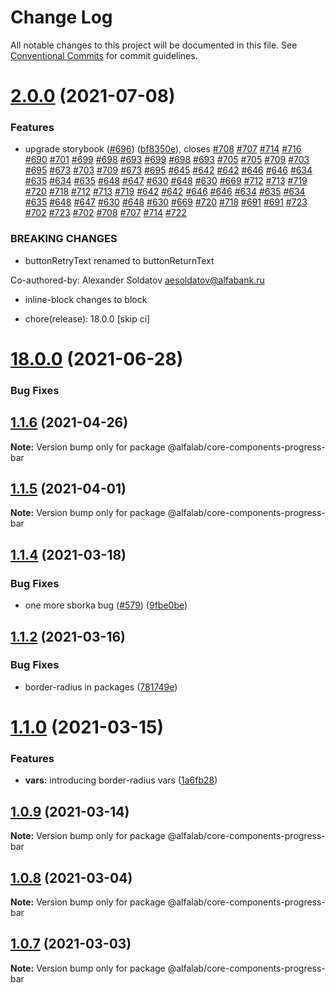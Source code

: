 # Change Log

All notable changes to this project will be documented in this file.
See [Conventional Commits](https://conventionalcommits.org) for commit guidelines.

# [2.0.0](https://github.com/alfa-laboratory/core-components/compare/@alfalab/core-components-progress-bar@1.1.6...@alfalab/core-components-progress-bar@2.0.0) (2021-07-08)


### Features

* upgrade storybook ([#696](https://github.com/alfa-laboratory/core-components/issues/696)) ([bf8350e](https://github.com/alfa-laboratory/core-components/commit/bf8350ebfd238b6c63ac30545ac32ca933f498d6)), closes [#708](https://github.com/alfa-laboratory/core-components/issues/708) [#707](https://github.com/alfa-laboratory/core-components/issues/707) [#714](https://github.com/alfa-laboratory/core-components/issues/714) [#716](https://github.com/alfa-laboratory/core-components/issues/716) [#690](https://github.com/alfa-laboratory/core-components/issues/690) [#701](https://github.com/alfa-laboratory/core-components/issues/701) [#699](https://github.com/alfa-laboratory/core-components/issues/699) [#698](https://github.com/alfa-laboratory/core-components/issues/698) [#693](https://github.com/alfa-laboratory/core-components/issues/693) [#699](https://github.com/alfa-laboratory/core-components/issues/699) [#698](https://github.com/alfa-laboratory/core-components/issues/698) [#693](https://github.com/alfa-laboratory/core-components/issues/693) [#705](https://github.com/alfa-laboratory/core-components/issues/705) [#705](https://github.com/alfa-laboratory/core-components/issues/705) [#709](https://github.com/alfa-laboratory/core-components/issues/709) [#703](https://github.com/alfa-laboratory/core-components/issues/703) [#695](https://github.com/alfa-laboratory/core-components/issues/695) [#673](https://github.com/alfa-laboratory/core-components/issues/673) [#703](https://github.com/alfa-laboratory/core-components/issues/703) [#709](https://github.com/alfa-laboratory/core-components/issues/709) [#673](https://github.com/alfa-laboratory/core-components/issues/673) [#695](https://github.com/alfa-laboratory/core-components/issues/695) [#645](https://github.com/alfa-laboratory/core-components/issues/645) [#642](https://github.com/alfa-laboratory/core-components/issues/642) [#642](https://github.com/alfa-laboratory/core-components/issues/642) [#646](https://github.com/alfa-laboratory/core-components/issues/646) [#646](https://github.com/alfa-laboratory/core-components/issues/646) [#634](https://github.com/alfa-laboratory/core-components/issues/634) [#635](https://github.com/alfa-laboratory/core-components/issues/635) [#634](https://github.com/alfa-laboratory/core-components/issues/634) [#635](https://github.com/alfa-laboratory/core-components/issues/635) [#648](https://github.com/alfa-laboratory/core-components/issues/648) [#647](https://github.com/alfa-laboratory/core-components/issues/647) [#630](https://github.com/alfa-laboratory/core-components/issues/630) [#648](https://github.com/alfa-laboratory/core-components/issues/648) [#630](https://github.com/alfa-laboratory/core-components/issues/630) [#669](https://github.com/alfa-laboratory/core-components/issues/669) [#712](https://github.com/alfa-laboratory/core-components/issues/712) [#713](https://github.com/alfa-laboratory/core-components/issues/713) [#719](https://github.com/alfa-laboratory/core-components/issues/719) [#720](https://github.com/alfa-laboratory/core-components/issues/720) [#718](https://github.com/alfa-laboratory/core-components/issues/718) [#712](https://github.com/alfa-laboratory/core-components/issues/712) [#713](https://github.com/alfa-laboratory/core-components/issues/713) [#719](https://github.com/alfa-laboratory/core-components/issues/719) [#642](https://github.com/alfa-laboratory/core-components/issues/642) [#642](https://github.com/alfa-laboratory/core-components/issues/642) [#646](https://github.com/alfa-laboratory/core-components/issues/646) [#646](https://github.com/alfa-laboratory/core-components/issues/646) [#634](https://github.com/alfa-laboratory/core-components/issues/634) [#635](https://github.com/alfa-laboratory/core-components/issues/635) [#634](https://github.com/alfa-laboratory/core-components/issues/634) [#635](https://github.com/alfa-laboratory/core-components/issues/635) [#648](https://github.com/alfa-laboratory/core-components/issues/648) [#647](https://github.com/alfa-laboratory/core-components/issues/647) [#630](https://github.com/alfa-laboratory/core-components/issues/630) [#648](https://github.com/alfa-laboratory/core-components/issues/648) [#630](https://github.com/alfa-laboratory/core-components/issues/630) [#669](https://github.com/alfa-laboratory/core-components/issues/669) [#720](https://github.com/alfa-laboratory/core-components/issues/720) [#718](https://github.com/alfa-laboratory/core-components/issues/718) [#691](https://github.com/alfa-laboratory/core-components/issues/691) [#691](https://github.com/alfa-laboratory/core-components/issues/691) [#723](https://github.com/alfa-laboratory/core-components/issues/723) [#702](https://github.com/alfa-laboratory/core-components/issues/702) [#723](https://github.com/alfa-laboratory/core-components/issues/723) [#702](https://github.com/alfa-laboratory/core-components/issues/702) [#708](https://github.com/alfa-laboratory/core-components/issues/708) [#707](https://github.com/alfa-laboratory/core-components/issues/707) [#714](https://github.com/alfa-laboratory/core-components/issues/714) [#722](https://github.com/alfa-laboratory/core-components/issues/722)


### BREAKING CHANGES

* buttonRetryText renamed to buttonReturnText

Co-authored-by: Alexander Soldatov <aesoldatov@alfabank.ru>
* inline-block changes to block

* chore(release): 18.0.0 [skip ci]

# [18.0.0](https://github.com/alfa-laboratory/core-components/compare/v17.6.0...v18.0.0) (2021-06-28)

### Bug Fixes





## [1.1.6](https://github.com/alfa-laboratory/core-components/compare/@alfalab/core-components-progress-bar@1.1.5...@alfalab/core-components-progress-bar@1.1.6) (2021-04-26)

**Note:** Version bump only for package @alfalab/core-components-progress-bar





## [1.1.5](https://github.com/alfa-laboratory/core-components/compare/@alfalab/core-components-progress-bar@1.1.4...@alfalab/core-components-progress-bar@1.1.5) (2021-04-01)

**Note:** Version bump only for package @alfalab/core-components-progress-bar





## [1.1.4](https://github.com/alfa-laboratory/core-components/compare/@alfalab/core-components-progress-bar@1.1.2...@alfalab/core-components-progress-bar@1.1.4) (2021-03-18)


### Bug Fixes

* one more sborka bug ([#579](https://github.com/alfa-laboratory/core-components/issues/579)) ([9fbe0be](https://github.com/alfa-laboratory/core-components/commit/9fbe0beca56ec5971de78b3f6cda25305b260efc))





## [1.1.2](https://github.com/alfa-laboratory/core-components/compare/@alfalab/core-components-progress-bar@1.1.0...@alfalab/core-components-progress-bar@1.1.2) (2021-03-16)


### Bug Fixes

* border-radius in packages ([781749e](https://github.com/alfa-laboratory/core-components/commit/781749ef38aefd5a6707ac56d2e297dce9f3e073))





# [1.1.0](https://github.com/alfa-laboratory/core-components/compare/@alfalab/core-components-progress-bar@1.0.9...@alfalab/core-components-progress-bar@1.1.0) (2021-03-15)


### Features

* **vars:** introducing border-radius vars ([1a6fb28](https://github.com/alfa-laboratory/core-components/commit/1a6fb287bcfab50048c3a9100645b4dee8cd3395))





## [1.0.9](https://github.com/alfa-laboratory/core-components/compare/@alfalab/core-components-progress-bar@1.0.8...@alfalab/core-components-progress-bar@1.0.9) (2021-03-14)

**Note:** Version bump only for package @alfalab/core-components-progress-bar





## [1.0.8](https://github.com/alfa-laboratory/core-components/compare/@alfalab/core-components-progress-bar@1.0.7...@alfalab/core-components-progress-bar@1.0.8) (2021-03-04)

**Note:** Version bump only for package @alfalab/core-components-progress-bar





## [1.0.7](https://github.com/alfa-laboratory/core-components/compare/@alfalab/core-components-progress-bar@1.0.6...@alfalab/core-components-progress-bar@1.0.7) (2021-03-03)

**Note:** Version bump only for package @alfalab/core-components-progress-bar
